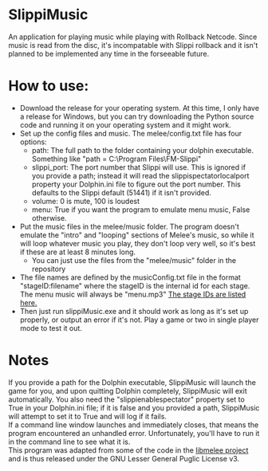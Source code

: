 # SlippiMusic
An application for playing music while playing with Rollback Netcode. Since music is read from the disc, it's incompatable with Slippi rollback and it isn't planned to be implemented any time in the forseeable future. 

# How to use:
- Download the release for your operating system. At this time, I only have a release for Windows, but you can try downloading the Python source code and running it on your operating system and it might work.
- Set up the config files and music. The melee/config.txt file has four options:
	- path: The full path to the folder containing your dolphin executable. Something like "path = C:\Program Files\FM-Slippi"
	- slippi_port: The port number that Slippi will use. This is ignored if you provide a path; instead it will read the slippispectatorlocalport property your Dolphin.ini file to figure out the port number. This defaults to the Slippi default (51441) if it isn't provided.
	- volume: 0 is mute, 100 is loudest
	- menu: True if you want the program to emulate menu music, False otherwise.
- Put the music files in the melee/music folder. The program doesn't emulate the "intro" and "looping" sections of Melee's music, so while it will loop whatever music you play, they don't loop very well, so it's best if these are at least 8 minutes long.
	- You can just use the files from the "melee/music" folder in the repository
- The file names are defined by the musicConfig.txt file in the format "stageID:filename" where the stageID is the internal id for each stage. The menu music will always be "menu.mp3" [The stage IDs are listed here.](https://www.ssbwiki.com/Debug_menu_(SSBM)#stages)
- Then just run slippiMusic.exe and it should work as long as it's set up properly, or output an error if it's not. Play a game or two in single player mode to test it out.

# Notes
If you provide a path for the Dolphin executable, SlippiMusic will launch the game for you, and upon quitting Dolphin completely, SlippiMusic will exit automatically. You also need the "slippienablespectator" property set to True in your Dolphin.ini file; if it is false and you provided a path, SlippiMusic will attempt to set it to True and will log if it fails.<br>
If a command line window launches and immediately closes, that means the program encountered an unhandled error. Unfortunately, you'll have to run it in the command line to see what it is.<br>
This program was adapted from some of the code in the [libmelee project](https://github.com/altf4/libmelee/) and is thus released under the GNU Lesser General Puglic License v3. <br>
